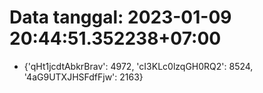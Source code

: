 # Data tanggal: 2023-01-09 20:44:51.352238+07:00

* {'qHt1jcdtAbkrBrav': 4972, 'cI3KLc0lzqGH0RQ2': 8524, '4aG9UTXJHSFdfFjw': 2163}
